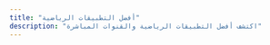 ```yaml
---
title: "أفضل التطبيقات الرياضية"
description: "اكتشف أفضل التطبيقات الرياضية والقنوات المباشرة"
---
```



